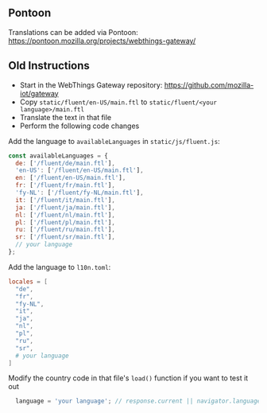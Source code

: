 ## Pontoon

Translations can be added via Pontoon: https://pontoon.mozilla.org/projects/webthings-gateway/

## Old Instructions

- Start in the WebThings Gateway repository: https://github.com/mozilla-iot/gateway
- Copy `static/fluent/en-US/main.ftl` to `static/fluent/<your language>/main.ftl`
- Translate the text in that file
- Perform the following code changes

Add the language to `availableLanguages` in `static/js/fluent.js`:
```js
const availableLanguages = {
  de: ['/fluent/de/main.ftl'],
  'en-US': ['/fluent/en-US/main.ftl'],
  en: ['/fluent/en-US/main.ftl'],
  fr: ['/fluent/fr/main.ftl'],
  'fy-NL': ['/fluent/fy-NL/main.ftl'],
  it: ['/fluent/it/main.ftl'],
  ja: ['/fluent/ja/main.ftl'],
  nl: ['/fluent/nl/main.ftl'],
  pl: ['/fluent/pl/main.ftl'],
  ru: ['/fluent/ru/main.ftl'],
  sr: ['/fluent/sr/main.ftl'],
  // your language
};
```

Add the language to `l10n.toml`:
```toml
locales = [
  "de",
  "fr",
  "fy-NL",
  "it",
  "ja",
  "nl",
  "pl",
  "ru",
  "sr",
  # your language
]
```

Modify the country code in that file's `load()` function if you want to test it out
```js
  language = 'your language'; // response.current || navigator.language || 'en-US';
```